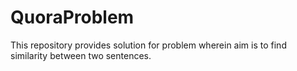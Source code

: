 # QuoraProblem
This repository provides solution for problem wherein aim is to find similarity between two sentences.
